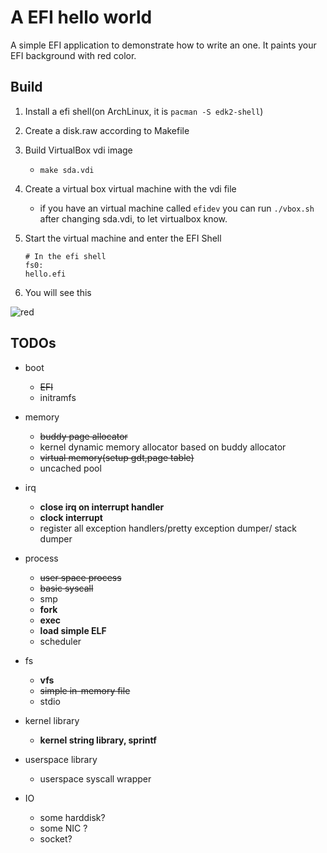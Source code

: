 # A EFI hello world
A simple EFI application to demonstrate how to write an one.
It paints your EFI background with red color.

## Build
1. Install a efi shell(on ArchLinux, it is `pacman -S edk2-shell`)
1. Create a disk.raw according to Makefile
1. Build VirtualBox vdi image
    - `make sda.vdi`
1. Create a virtual box virtual machine with the vdi file
    - if you have an virtual machine called `efidev` you can run `./vbox.sh` after changing sda.vdi, to let virtualbox know.

1. Start the virtual machine and enter the EFI Shell
    ```
    # In the efi shell
    fs0:
    hello.efi
    ```
1. You will see this

![red](docs/red.png)

## TODOs
- boot
   - ~~EFI~~
   - initramfs
- memory
   - ~~buddy page allocator~~
   - kernel dynamic memory allocator based on buddy allocator
   - ~~virtual memory(setup gdt,page table)~~
   - uncached pool

- irq
    - **close irq on interrupt handler**
    - **clock interrupt**
    - register all exception handlers/pretty exception dumper/ stack dumper
    
- process
    - ~~user space process~~
    - ~~basic syscall~~
    - smp
    - **fork**
    - **exec**
    - **load simple ELF**
    - scheduler

- fs
    - **vfs**
    - ~~simple in-memory file~~
    - stdio

- kernel library
    - **kernel string library, sprintf**

- userspace library
    - userspace syscall wrapper

- IO
    - some harddisk?
    - some NIC ?
    - socket?